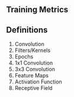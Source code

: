 ## Training Metrics

## Definitions     
1. Convolution
2. Filters/Kernels
3. Epochs
4. 1x1 Convolution
5. 3x3 Convolution
6. Feature Maps
7. Activation Function
8. Receptive Field
